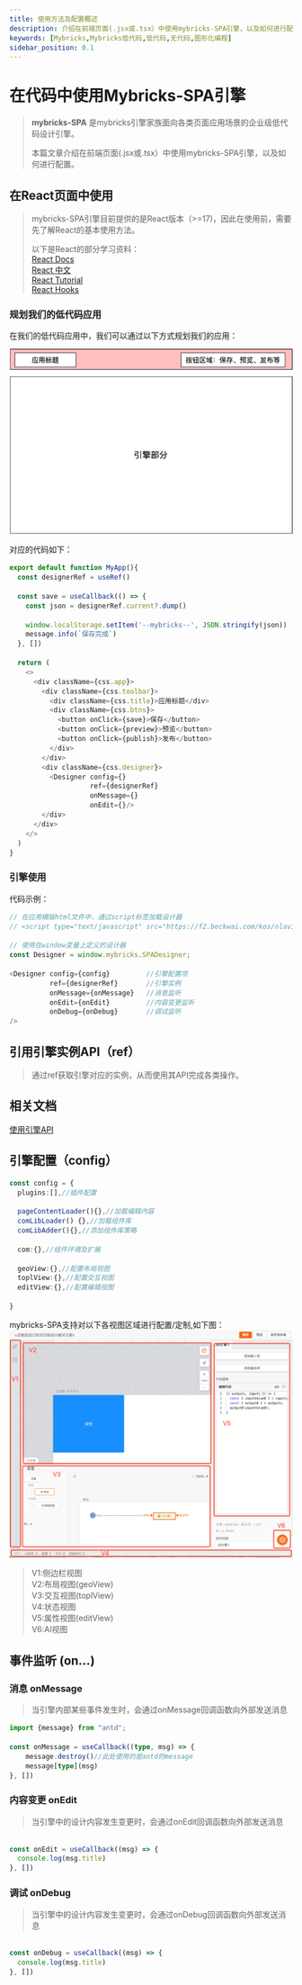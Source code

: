 ```yaml
---
title: 使用方法及配置概述
description: 介绍在前端页面(.jsx或.tsx）中使用mybricks-SPA引擎，以及如何进行配置
keywords: [Mybricks,Mybricks低代码,低代码,无代码,图形化编程]
sidebar_position: 0.1
---
```


# 在代码中使用Mybricks-SPA引擎

>**mybricks-SPA** 是mybricks引擎家族面向各类页面应用场景的企业级低代码设计引擎。
>
>本篇文章介绍在前端页面(.jsx或.tsx）中使用mybricks-SPA引擎，以及如何进行配置。
>



## 在React页面中使用
> mybricks-SPA引擎目前提供的是React版本（>=17)，因此在使用前，需要先了解React的基本使用方法。<br/>
> 
> 以下是React的部分学习资料：<br/>
> [React Docs](https://legacy.reactjs.org/docs/getting-started.html#learn-react)<br/>
> [React 中文](https://zh-hans.react.dev/learn)<br/>
> [React Tutorial](https://legacy.reactjs.org/tutorial/tutorial.html)<br/>
> [React Hooks](https://legacy.reactjs.org/docs/hooks-intro.html)<br/>

### 规划我们的低代码应用
在我们的低代码应用中，我们可以通过以下方式规划我们的应用：

![img.png](img.png)

对应的代码如下：

```typescript jsx
export default function MyApp(){
  const designerRef = useRef()

  const save = useCallback(() => {
    const json = designerRef.current?.dump()

    window.localStorage.setItem('--mybricks--', JSON.stringify(json))
    message.info(`保存完成`)
  }, [])
  
  return (
    <>
      <div className={css.app}>
        <div className={css.toolbar}>
          <div className={css.title}>应用标题</div>
          <div className={css.btns}>
            <button onClick={save}>保存</button>
            <button onClick={preview}>预览</button>
            <button onClick={publish}>发布</button>
          </div>
        </div>
        <div className={css.designer}>
          <Designer config={}
                    ref={designerRef}
                    onMessage={}
                    onEdit={}/>
        </div>
      </div>
    </>
  )
}
```

### 引擎使用

代码示例：

```typescript jsx
// 在应用模版html文件中，通过script标签加载设计器
// <script type="text/javascript" src="https://f2.beckwai.com/kos/nlav12333/mybricks/designer-spa/1.2.78/index.min.js"></script>

// 使用在window变量上定义的设计器
const Designer = window.mybricks.SPADesigner;

<Designer config={config}         //引擎配置项
          ref={designerRef}       //引擎实例
          onMessage={onMessage}   //消息监听
          onEdit={onEdit}         //内容变更监听
          onDebug={onDebug}       //调试监听
/>
```

## 引用引擎实例API（ref）
> 通过ref获取引擎对应的实例，从而使用其API完成各类操作。

## 相关文档
[使用引擎API](../docs/09-API/index.md)<br/>


## 引擎配置（config）

```typescript jsx
const config = {
  plugins:[],//插件配置
  
  pageContentLoader(){},//加载编辑内容
  comLibLoader() {},//加载组件库
  comLibAdder(){},//添加组件库策略
  
  com:{},//组件环境及扩展

  geoView:{},//配置布局视图
  toplView:{},//配置交互视图
  editView:{},//配置编辑视图
  
}
```

mybricks-SPA支持对以下各视图区域进行配置/定制,如下图：<br/>
<img src="./img_5.png" style="width:810px"/><br/>
>V1:侧边栏视图<br/>
>V2:布局视图(geoView)<br/>
>V3:交互视图(toplView)<br/>
>V4:状态视图<br/>
>V5:属性视图(editView)<br/>
>V6:AI视图<br/>

## 事件监听 (on...)

### 消息 onMessage
> 当引擎内部某些事件发生时，会通过onMessage回调函数向外部发送消息

```typescript jsx
import {message} from "antd";

const onMessage = useCallback((type, msg) => {
    message.destroy()//此处使用的是antd的message
    message[type](msg)
}, [])
```
### 内容变更 onEdit
> 当引擎中的设计内容发生变更时，会通过onEdit回调函数向外部发送消息

```typescript jsx

const onEdit = useCallback((msg) => {
  console.log(msg.title)
}, [])
```

### 调试 onDebug
> 当引擎中的设计内容发生变更时，会通过onDebug回调函数向外部发送消息

```typescript jsx

const onDebug = useCallback((msg) => {
  console.log(msg.title)
}, [])
```

